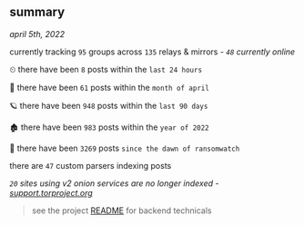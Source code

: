 
## summary
_april 5th, 2022_

currently tracking `95` groups across `135` relays & mirrors - _`48` currently online_

⏲ there have been `8` posts within the `last 24 hours`

🦈 there have been `61` posts within the `month of april`

🪐 there have been `948` posts within the `last 90 days`

🏚 there have been `983` posts within the `year of 2022`

🦕 there have been `3269` posts `since the dawn of ransomwatch`

there are `47` custom parsers indexing posts

_`20` sites using v2 onion services are no longer indexed - [support.torproject.org](https://support.torproject.org/onionservices/v2-deprecation/)_

> see the project [README](https://github.com/thetanz/ransomwatch#ransomwatch--) for backend technicals
